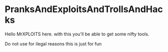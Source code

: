 # PranksAndExploitsAndTrollsAndHacks
Hello MrXPLOITS here. with this you'll be able to get some nifty tools.

Do not use for ilegal reasons this is just for fun

